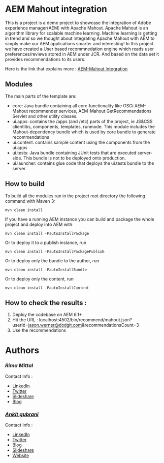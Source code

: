 # AEM Mahout integration

This is a project is a demo project to showcase the integration of Adobe experience manager(AEM) with Apache Mahout.
Apache Mahout is an algorithm library for scalable machine learning. Machine learning is getting in trend and so we 
thought about Integrating Apache Mahout with AEM to simply make our AEM applications smarter and interesting! 
In this project we have created a User based recommnedation engine which reads user preferences/reviews stored in AEM under
JCR. And based on the data set it provides recommendations to its users.

Here is the link that explains more : [AEM-Mahout Integration](https://rimamittal.github.io/AEMMahout/#/)

## Modules

The main parts of the template are:

* core: Java bundle containing all core functionality like OSGi AEM-Mahout recommender services,
        AEM-Mahout GetRecommendations Servlet and other utility classes.
* ui.apps: contains the /apps (and /etc) parts of the project, ie JS&CSS clientlibs, components, templates, runmode. 
This module includes the Mahout-dependency bundle which is used by core bundle to generate recommendations 
* ui.content: contains sample content using the components from the ui.apps
* ui.tests: Java bundle containing JUnit tests that are executed server-side. This bundle is not to be deployed onto production.
* ui.launcher: contains glue code that deploys the ui.tests bundle to the server

## How to build

To build all the modules run in the project root directory the following command with Maven 3:

    mvn clean install

If you have a running AEM instance you can build and package the whole project and deploy into AEM with  

    mvn clean install -PautoInstallPackage
    
Or to deploy it to a publish instance, run

    mvn clean install -PautoInstallPackagePublish
    
Or to deploy only the bundle to the author, run

    mvn clean install -PautoInstallBundle

Or to deploy only the content, run

    mvn clean install -PautoInstallContent


## How to check the results : 

1. Deploy the codebase on AEM 6.1+ 
2. Hit the URL : localhost:4502/bin/recommend/mahout.json?userId=jason.werner@dodgit.com&recommendationsCount=3
3. Use the recommendations

# Authors

### **_Rima Mittal_**

Contact Info :

* [LinkedIn](https://in.linkedin.com/pub/rima-mittal/13/92/501 "Rima Mittal")
* [Twitter](https://twitter.com/rimamittal)
* [Slideshare](http://www.slideshare.net/puneeshm/)
* [Blog](http://rimamittal.blogspot.in/)


### [**_Ankit gubrani_**](https://github.com/ankit-gubrani/)

Contact Info :

* [LinkedIn](https://in.linkedin.com/pub/ankit-gubrani/74/a75/56b "Ankit Gubrani")
* [Twitter](https://twitter.com/ankitgubrani90)
* [Blog](http://codebrains.blogspot.in/)
* [Slideshare](http://www.slideshare.net/ankitgubrani/)
* [Website](http://www.codebrains.co.in/)